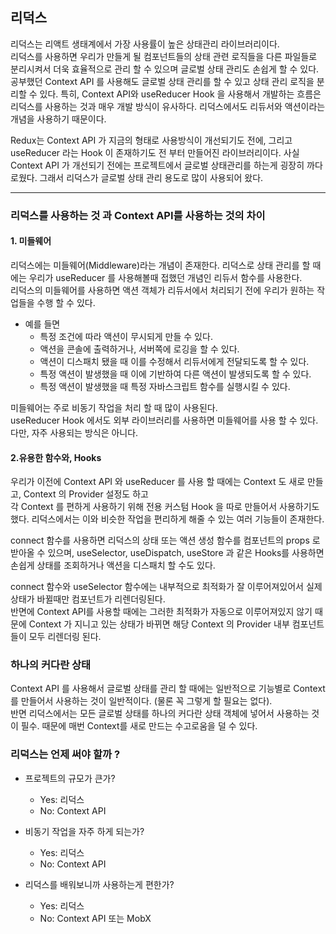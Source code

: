 ## 리덕스 
리덕스는 리액트 생태계에서 가장 사용률이 높은 상태관리 라이브러리이다.  
리덕스를 사용하면 우리가 만들게 될 컴포넌트들의 상태 관련 로직들을 다른 파일들로 분리시켜서 더욱 효율적으로 관리 할 수 있으며 
글로벌 상태 관리도 손쉽게 할 수 있다. 공부했던 Context API 를 사용해도 글로벌 상태 관리를 할 수 있고 상태 관리 로직을 분리할 수 있다.  특히, Context API와 useReducer Hook 을 사용해서 개발하는 흐름은 리덕스를 사용하는 것과 매우 개발 방식이 유사하다.  리덕스에서도 리듀서와 액션이라는 개념을 사용하기 때문이다.  

Redux는 Context API 가 지금의 형태로 사용방식이 개선되기도 전에, 그리고 useReducer 라는 Hook 이 존재하기도 전 부터 만들어진 라이브러리이다. 사실 Context API 가 개선되기 전에는 프로젝트에서 글로벌 상태관리를 하는게 굉장히 까다로웠다. 그래서 리덕스가 글로벌 상태 관리 용도로 많이 사용되어 왔다.  

<hr>

### 리덕스를 사용하는 것 과 Context API를 사용하는 것의 차이

#### 1. 미들웨어 
리덕스에는 미들웨어(Middleware)라는 개념이 존재한다. 리덕스로 상태 관리를 할 때에는 우리가 useReducer 를 사용해볼때 접했던 개념인 리듀서 함수를 사용한다.  
리덕스의 미들웨어를 사용하면 액션 객체가 리듀서에서 처리되기 전에 우리가 원하는 작업들을 수행 할 수 있다.  

- 예를 들면
  - 특정 조건에 따라 액션이 무시되게 만들 수 있다.  
  - 액션을 콘솔에 출력하거나, 서버쪽에 로깅을 할 수 있다.  
  - 액션이 디스패치 됐을 때 이를 수정해서 리듀서에게 전달되도록 할 수 있다.  
  - 특정 액션이 발생했을 때 이에 기반하여 다른 액션이 발생되도록 할 수 있다.  
  - 특정 액션이 발생했을 때 특정 자바스크립트 함수를 실행시킬 수 있다.  

미들웨어는 주로 비동기 작업을 처리 할 때 많이 사용된다.   
useReducer Hook 에서도 외부 라이브러리를 사용하면 미들웨어를 사용 할 수 있다. 다만, 자주 사용되는 방식은 아니다.  

#### 2.유용한 함수와, Hooks
우리가 이전에 Context API 와 useReducer 를 사용 할 때에는 Context 도 새로 만들고, Context 의 Provider 설정도 하고  
각 Context 를 편하게 사용하기 위해 전용 커스텀 Hook 을 따로 만들어서 사용하기도 했다. 리덕스에서는 이와 비슷한 작업을 편리하게 해줄 수 있는 여러 기능들이 존재한다.  

connect 함수를 사용하면 리덕스의 상태 또는 액션 생성 함수를 컴포넌트의 props 로 받아올 수 있으며, useSelector,      useDispatch, useStore 과 같은 Hooks를 사용하면 손쉽게 상태를 조회하거나 액션을 디스패치 할 수도 있다.   

connect 함수와 useSelector 함수에는 내부적으로 최적화가 잘 이루어져있어서 실제 상태가 바뀔때만 컴포넌트가 리렌더링된다.  
반면에 Context API를 사용할 때에는 그러한 최적화가 자동으로 이루어져있지 않기 때문에 Context 가 지니고 있는 상태가 바뀌면 해당 Context 의 Provider 내부 컴포넌트들이 모두 리렌더링 된다.  


### 하나의 커다란 상태  
Context API 를 사용해서 글로벌 상태를 관리 할 때에는 일반적으로 기능별로 Context를 만들어서 사용하는 것이 일반적이다. (물론 꼭 그렇게 할 필요는 없다).    
반면 리덕스에서는 모든 글로벌 상태를 하나의 커다란 상태 객체에 넣어서 사용하는 것이 필수. 때문에 매번 Context를 새로 만드는 수고로움을 덜 수 있다.  


### 리덕스는 언제 써야 할까 ?  
- 프로젝트의 규모가 큰가?
  - Yes: 리덕스
  - No: Context API

- 비동기 작업을 자주 하게 되는가?
  - Yes: 리덕스
  - No: Context API

- 리덕스를 배워보니까 사용하는게 편한가?
  - Yes: 리덕스
  - No: Context API 또는 MobX


